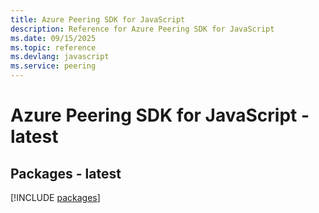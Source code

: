 ```yaml
---
title: Azure Peering SDK for JavaScript
description: Reference for Azure Peering SDK for JavaScript
ms.date: 09/15/2025
ms.topic: reference
ms.devlang: javascript
ms.service: peering
---
```

# Azure Peering SDK for JavaScript - latest
## Packages - latest
[!INCLUDE [packages](peering-index.md)]